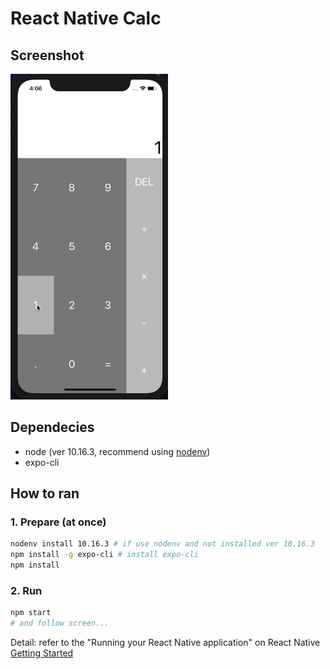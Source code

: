# React Native Calc

## Screenshot
<img src="Screenshot/screen.png" alt="Screenshot" width=50% />

## Dependecies
- node (ver 10.16.3, recommend using [nodenv](https://github.com/nodenv/nodenv))
- expo-cli

## How to ran
### 1. Prepare (at once)
```bash
nodenv install 10.16.3 # if use nodenv and not installed ver 10.16.3
npm install -g expo-cli # install expo-cli
npm install
```

### 2. Run
```bash
npm start
# and follow screen...
```
Detail: refer to the "Running your React Native application" on React Native [Getting Started](https://facebook.github.io/react-native/docs/getting-started)
